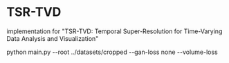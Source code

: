 # TSR-TVD
implementation for "TSR-TVD: Temporal Super-Resolution for Time-Varying Data Analysis and Visualization"

python main.py --root ../datasets/cropped --gan-loss none --volume-loss 
